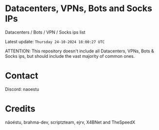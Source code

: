 # Datacenters, VPNs, Bots and Socks IPs
 
Datacenters / Bots / VPN / Socks ips list

Latest update: `Thursday 24-10-2024 18:00:27 UTC` 

ATTENTION: This repository doesn't include all Datacenters, VPNs, Bots & Socks ips, 
but should include the vast majority of common ones.

# Contact
Discord: naoestu

# Credits
nãoéstu, brahma-dev, scriptzteam, ejrv, X4BNet and TheSpeedX
